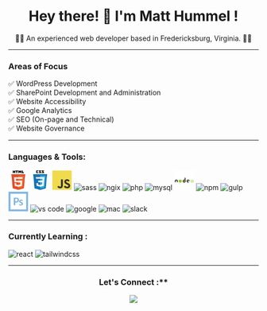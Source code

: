 <div align='center'>

<h1> Hey there! 👋  I'm Matt Hummel ! </h1> 

:technologist: An experienced web developer based in Fredericksburg, Virginia. :technologist: 

<hr>

</div>

### Areas of Focus

:white_check_mark: WordPress Development <br/>
:white_check_mark: SharePoint Development and Administration  <br/>
:white_check_mark: Website Accessibility  <br/>
:white_check_mark: Google Analytics  <br/>
:white_check_mark: SEO (On-page and Technical)  <br/>
:white_check_mark: Website Governance  <br/>

<hr>

### **Languages &amp; Tools:**
<p>
 <img src="https://raw.githubusercontent.com/devicons/devicon/master/icons/html5/html5-original-wordmark.svg" alt="html5" width="40" height="40"/>  
 <img src="https://raw.githubusercontent.com/devicons/devicon/master/icons/css3/css3-original-wordmark.svg" alt="css3" width="40" height="40"/>
<img src="https://raw.githubusercontent.com/devicons/devicon/master/icons/javascript/javascript-original.svg" alt="javascript" width="40" height="40"/>
 <img src="https://cdn.jsdelivr.net/gh/devicons/devicon/icons/sass/sass-original.svg" alt="sass" width="40" height="40" />
 <img src="https://cdn.jsdelivr.net/gh/devicons/devicon/icons/nginx/nginx-original.svg" alt="ngix" width="40" height="40" />
 <img src="https://cdn.jsdelivr.net/gh/devicons/devicon/icons/php/php-original.svg" alt="php" width="40" height="40"  />
 <img src="https://cdn.jsdelivr.net/gh/devicons/devicon/icons/mysql/mysql-original-wordmark.svg" alt="mysql" width="40" height="40" />
<img src="https://raw.githubusercontent.com/devicons/devicon/master/icons/nodejs/nodejs-original-wordmark.svg" alt="nodejs" width="40" height="40"/> 
<img src="https://cdn.jsdelivr.net/gh/devicons/devicon/icons/npm/npm-original-wordmark.svg"  alt="npm" width="40" height="40" /> <img src="https://cdn.jsdelivr.net/gh/devicons/devicon/icons/gulp/gulp-plain.svg" alt="gulp" width="40" height="40" />
<img src="https://raw.githubusercontent.com/devicons/devicon/master/icons/photoshop/photoshop-line.svg" alt="photoshop" width="40" height="40"/>
<img src="https://cdn.jsdelivr.net/gh/devicons/devicon/icons/vscode/vscode-original.svg" alt="vs code" width="40" height="40" />
<img src="https://cdn.jsdelivr.net/gh/devicons/devicon/icons/chrome/chrome-original.svg" alt="google" width="40" height="40" />
<img src="https://cdn.jsdelivr.net/gh/devicons/devicon/icons/apple/apple-original.svg" alt="mac" width="40" height="40" /> 
<img src="https://cdn.jsdelivr.net/gh/devicons/devicon/icons/slack/slack-original.svg" alt="slack" width="40" height="40" /> 
</p>

<hr>

### **Currently Learning :**
<p>
<img src="https://cdn.jsdelivr.net/gh/devicons/devicon/icons/react/react-original.svg" alt="react" width="40" height="40" />
<img src="https://cdn.jsdelivr.net/gh/devicons/devicon/icons/tailwindcss/tailwindcss-plain.svg" alt="tailwindcss" width="40" height="40" /> 
</p>

<hr>
<Div align='center'>

### Let's Connect :**

 <a href="https://www.linkedin.com/in/matthummel-va/"><img src="https://img.shields.io/badge/linkedin-%230077B5.svg?&style=for-the-badge&logo=linkedin&logoColor=white" /></a>

 </div>
